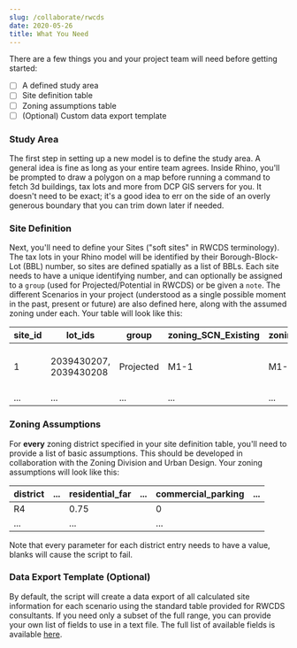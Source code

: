 ```yaml
---
slug: /collaborate/rwcds
date: 2020-05-26
title: What You Need
---
```


There are a few things you and your project team will need before getting started:

- [ ] A defined study area
- [ ] Site definition table
- [ ] Zoning assumptions table
- [ ] (Optional) Custom data export template

### Study Area

The first step in setting up a new model is to define the study area. A general idea is fine as long as your entire team agrees. Inside Rhino, you'll be prompted to draw a polygon on a map before running a command to fetch 3d buildings, tax lots and more from DCP GIS servers for you. It doesn't need to be exact; it's a good idea to err on the side of an overly generous boundary that you can trim down later if needed.

### Site Definition

Next, you'll need to define your Sites ("soft sites" in RWCDS terminology). The tax lots in your Rhino model will be identified by their Borough-Block-Lot (BBL) number, so sites are defined spatially as a list of BBLs. Each site needs to have a unique identifying number, and can optionally be assigned to a `group` (used for Projected/Potential in RWCDS) or be given a `note`. The different Scenarios in your project (understood as a single possible moment in the past, present or future) are also defined here, along with the assumed zoning under each. Your table will look like this:

| site_id | lot_ids | group | zoning_SCN_Existing | zoning_SCN_Without_Action | zoning_SCN_With_Action | note |
| --- | --- | --- | --- | --- | --- | --- |
| 1 | 2039430207, 2039430208 | Projected | M1-1 | M1-1 | C4-3 | Please review WOA zoning |
| ... | ... | ... | ... | ... | ... | ... |

### Zoning Assumptions

For **every** zoning district specified in your site definition table, you'll need to provide a list of basic assumptions. This should be developed in collaboration with the Zoning Division and Urban Design. Your zoning assumptions will look like this:

| district | ... | residential_far | ... | commercial_parking | ... |
| --- | --- | --- | --- | --- | --- |
| R4 |  | 0.75 | | 0 |
| ... |  | ... | | ... |

Note that every parameter for each district entry needs to have a value, blanks will cause the script to fail.

### Data Export Template (Optional)

By default, the script will create a data export of all calculated site information for each scenario using the standard table provided for RWCDS consultants. If you need only a subset of the full range, you can provide your own list of fields to use in a text file. The full list of available fields is available [here](../developer/data-model).
